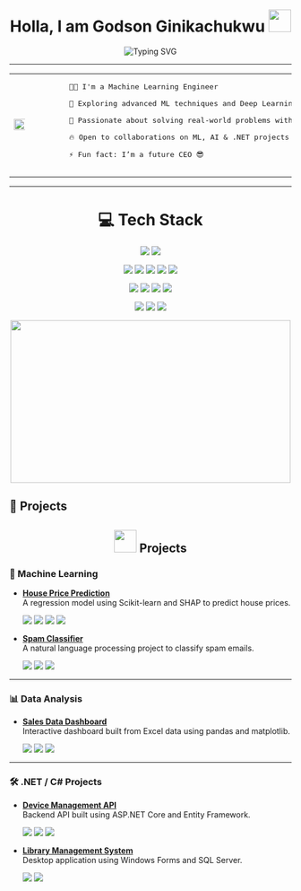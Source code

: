 <h1 align="center">
  Holla, I am Godson Ginikachukwu 
  <img src="https://media.giphy.com/media/hvRJCLFzcasrR4ia7z/giphy.gif" width="40px"/>
</h1>

<p align="center">
  <img src="https://readme-typing-svg.demolab.com?font=Fira+Code&duration=2500&pause=1000&center=true&vCenter=true&width=500&lines=Machine+Learning+Engineer+%F0%9F%92%BB;Data+Scientist+%F0%9F%93%88;C%23+.NET+Developer+%F0%9F%94%A7" alt="Typing SVG" />
</p>

<hr/>
<table>
  <tr>
    <td width="40%">
      <img src="https://i.imgur.com/0f2lvTY.gif" width="150%">
    </td>
    <td>
      <pre>
        👦🏻 I'm a Machine Learning Engineer<br>
        💯 Exploring advanced ML techniques and Deep Learning<br>
        🚀 Passionate about solving real-world problems with data<br>
        🔥 Open to collaborations on ML, AI & .NET projects<br>
        ⚡ Fun fact: I’m a future CEO 😎
      </pre>
    </td>
  </tr>
</table>



<hr/>
<h1 align="center">
  💻 Tech Stack
</h1>

<p align="center">
  <img src="https://img.shields.io/badge/Python-3776AB?style=for-the-badge&logo=python&logoColor=white"/>
  <img src="https://img.shields.io/badge/C%23-239120?style=for-the-badge&logo=c-sharp&logoColor=white"/>
</p>
<p align="center">
  <img src="https://img.shields.io/badge/Pandas-150458?style=for-the-badge&logo=pandas&logoColor=white"/>
  <img src="https://img.shields.io/badge/NumPy-013243?style=for-the-badge&logo=numpy&logoColor=white"/>
  <img src="https://img.shields.io/badge/Scikit--Learn-F7931E?style=for-the-badge&logo=scikit-learn&logoColor=white"/>
  <img src="https://img.shields.io/badge/Matplotlib-11557C?style=for-the-badge&logo=matplotlib&logoColor=white"/>
  <img src="https://img.shields.io/badge/Seaborn-477893?style=for-the-badge&logo=seaborn&logoColor=white"/>
</p>
<p align="center">
  <img src="https://img.shields.io/badge/Microsoft_Azure-0089D6?style=for-the-badge&logo=microsoftazure&logoColor=white"/>
  <img src="https://img.shields.io/badge/.NET-512BD4?style=for-the-badge&logo=dotnet&logoColor=white"/>
  <img src="https://img.shields.io/badge/Git-F05032?style=for-the-badge&logo=git&logoColor=white"/>
  <img src="https://img.shields.io/badge/SQL_Server-CC2927?style=for-the-badge&logo=microsoftsqlserver&logoColor=white"/>
</p>
<p align="center">
  <img src="https://img.shields.io/badge/Jupyter-FA0E00?style=for-the-badge&logo=jupyter&logoColor=white"/>
  <img src="https://img.shields.io/badge/Visual_Studio-5C2D91?style=for-the-badge&logo=visual-studio&logoColor=white"/>
  <img src="https://img.shields.io/badge/VS_Code-0078D4?style=for-the-badge&logo=visual-studio-code&logoColor=white"/>
</p>

<p align="center">
  <img src="https://media.giphy.com/media/SWoSkN6DxTszqIKEqv/giphy.gif" width="500" height="290">
</p>


</hr>

## 🚀 Projects
<h2 align="center">
  <img src="https://github.com/posi-olomo/posi-olomo/blob/main/assets/rocket.gif?raw=true" width="40px" />
  Projects
</h2>






### 🧠 Machine Learning

- **[House Price Prediction](https://github.com/your-username/house-price-prediction)**  
  A regression model using Scikit-learn and SHAP to predict house prices.  
  <p>
    <img src="https://img.shields.io/badge/Python-3776AB?style=flat-square&logo=python&logoColor=white"/>
    <img src="https://img.shields.io/badge/Scikit--Learn-F7931E?style=flat-square&logo=scikit-learn&logoColor=white"/>
    <img src="https://img.shields.io/badge/Pandas-150458?style=flat-square&logo=pandas&logoColor=white"/>
    <img src="https://img.shields.io/badge/SHAP-FF5F00?style=flat-square&logoColor=white"/>
  </p>

- **[Spam Classifier](https://github.com/your-username/spam-classifier)**  
  A natural language processing project to classify spam emails.  
  <p>
    <img src="https://img.shields.io/badge/Python-3776AB?style=flat-square&logo=python&logoColor=white"/>
    <img src="https://img.shields.io/badge/NLTK-3C9D9B?style=flat-square&logoColor=white"/>
    <img src="https://img.shields.io/badge/Streamlit-FF4B4B?style=flat-square&logo=streamlit&logoColor=white"/>
  </p>

---

### 📊 Data Analysis

- **[Sales Data Dashboard](https://github.com/your-username/sales-dashboard)**  
  Interactive dashboard built from Excel data using pandas and matplotlib.  
  <p>
    <img src="https://img.shields.io/badge/Python-3776AB?style=flat-square&logo=python&logoColor=white"/>
    <img src="https://img.shields.io/badge/Pandas-150458?style=flat-square&logo=pandas&logoColor=white"/>
    <img src="https://img.shields.io/badge/Matplotlib-11557C?style=flat-square&logo=matplotlib&logoColor=white"/>
  </p>

---

### 🛠 .NET / C# Projects

- **[Device Management API](https://github.com/your-username/device-management-api)**  
  Backend API built using ASP.NET Core and Entity Framework.  
  <p>
    <img src="https://img.shields.io/badge/C%23-239120?style=flat-square&logo=c-sharp&logoColor=white"/>
    <img src="https://img.shields.io/badge/.NET-512BD4?style=flat-square&logo=dotnet&logoColor=white"/>
    <img src="https://img.shields.io/badge/EF%20Core-512BD4?style=flat-square&logo=.net&logoColor=white"/>
  </p>

- **[Library Management System](https://github.com/your-username/library-system)**  
  Desktop application using Windows Forms and SQL Server.  
  <p>
    <img src="https://img.shields.io/badge/C%23-239120?style=flat-square&logo=c-sharp&logoColor=white"/>
    <img src="https://img.shields.io/badge/SQL%20Server-CC2927?style=flat-square&logo=microsoft-sql-server&logoColor=white"/>
  </p>

